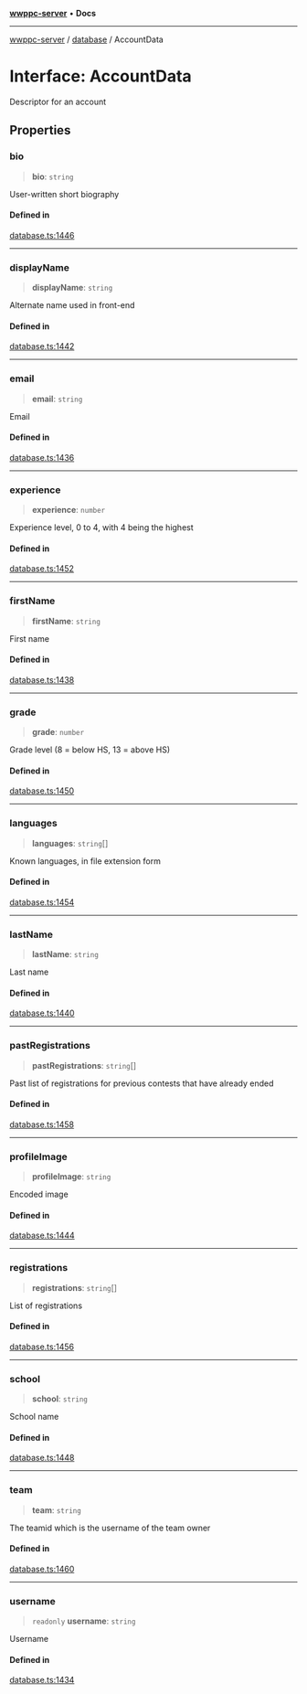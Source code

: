 [**wwppc-server**](../../README.md) • **Docs**

***

[wwppc-server](../../modules.md) / [database](../README.md) / AccountData

# Interface: AccountData

Descriptor for an account

## Properties

### bio

> **bio**: `string`

User-written short biography

#### Defined in

[database.ts:1446](https://github.com/WWPPC/WWPPC-server/blob/96bcc74e00ec496e35202c4bddfc3a060fa4a556/src/database.ts#L1446)

***

### displayName

> **displayName**: `string`

Alternate name used in front-end

#### Defined in

[database.ts:1442](https://github.com/WWPPC/WWPPC-server/blob/96bcc74e00ec496e35202c4bddfc3a060fa4a556/src/database.ts#L1442)

***

### email

> **email**: `string`

Email

#### Defined in

[database.ts:1436](https://github.com/WWPPC/WWPPC-server/blob/96bcc74e00ec496e35202c4bddfc3a060fa4a556/src/database.ts#L1436)

***

### experience

> **experience**: `number`

Experience level, 0 to 4, with 4 being the highest

#### Defined in

[database.ts:1452](https://github.com/WWPPC/WWPPC-server/blob/96bcc74e00ec496e35202c4bddfc3a060fa4a556/src/database.ts#L1452)

***

### firstName

> **firstName**: `string`

First name

#### Defined in

[database.ts:1438](https://github.com/WWPPC/WWPPC-server/blob/96bcc74e00ec496e35202c4bddfc3a060fa4a556/src/database.ts#L1438)

***

### grade

> **grade**: `number`

Grade level (8 = below HS, 13 = above HS)

#### Defined in

[database.ts:1450](https://github.com/WWPPC/WWPPC-server/blob/96bcc74e00ec496e35202c4bddfc3a060fa4a556/src/database.ts#L1450)

***

### languages

> **languages**: `string`[]

Known languages, in file extension form

#### Defined in

[database.ts:1454](https://github.com/WWPPC/WWPPC-server/blob/96bcc74e00ec496e35202c4bddfc3a060fa4a556/src/database.ts#L1454)

***

### lastName

> **lastName**: `string`

Last name

#### Defined in

[database.ts:1440](https://github.com/WWPPC/WWPPC-server/blob/96bcc74e00ec496e35202c4bddfc3a060fa4a556/src/database.ts#L1440)

***

### pastRegistrations

> **pastRegistrations**: `string`[]

Past list of registrations for previous contests that have already ended

#### Defined in

[database.ts:1458](https://github.com/WWPPC/WWPPC-server/blob/96bcc74e00ec496e35202c4bddfc3a060fa4a556/src/database.ts#L1458)

***

### profileImage

> **profileImage**: `string`

Encoded image

#### Defined in

[database.ts:1444](https://github.com/WWPPC/WWPPC-server/blob/96bcc74e00ec496e35202c4bddfc3a060fa4a556/src/database.ts#L1444)

***

### registrations

> **registrations**: `string`[]

List of registrations

#### Defined in

[database.ts:1456](https://github.com/WWPPC/WWPPC-server/blob/96bcc74e00ec496e35202c4bddfc3a060fa4a556/src/database.ts#L1456)

***

### school

> **school**: `string`

School name

#### Defined in

[database.ts:1448](https://github.com/WWPPC/WWPPC-server/blob/96bcc74e00ec496e35202c4bddfc3a060fa4a556/src/database.ts#L1448)

***

### team

> **team**: `string`

The teamid which is the username of the team owner

#### Defined in

[database.ts:1460](https://github.com/WWPPC/WWPPC-server/blob/96bcc74e00ec496e35202c4bddfc3a060fa4a556/src/database.ts#L1460)

***

### username

> `readonly` **username**: `string`

Username

#### Defined in

[database.ts:1434](https://github.com/WWPPC/WWPPC-server/blob/96bcc74e00ec496e35202c4bddfc3a060fa4a556/src/database.ts#L1434)
